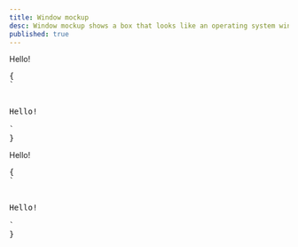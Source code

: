 ```yaml
---
title: Window mockup
desc: Window mockup shows a box that looks like an operating system window.
published: true
---
```


<script>
  import Component from "@components/Component.svelte"
</script>

<Component title="window mockup with border">
<div class="border mockup-window border-base-300 w-full">
  <div class="flex justify-center px-4 py-16 border-t border-base-300">Hello!</div>
</div>
<pre slot="html">{
`<div class="border mockup-window border-base-300">
  <div class="flex justify-center px-4 py-16 border-t border-base-300">Hello!</div>
</div>`
}</pre>
</Component>

<Component title="window mockup with background color">
<div class="border mockup-window bg-base-300 w-full">
  <div class="flex justify-center px-4 py-16 bg-base-200">Hello!</div>
</div>
<pre slot="html">{
`<div class="border mockup-window bg-base-300">
  <div class="flex justify-center px-4 py-16 bg-base-200">Hello!</div>
</div>`
}</pre>
</Component>
